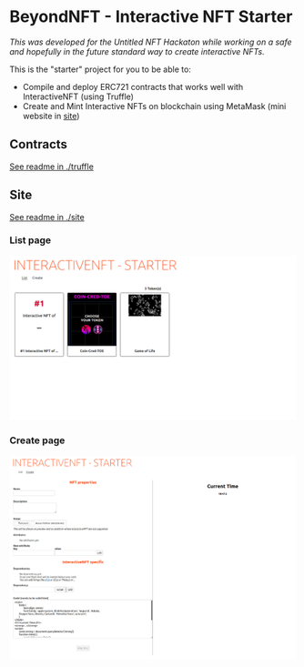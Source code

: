 # BeyondNFT - Interactive NFT Starter

*This was developed for the Untitled NFT Hackaton while working on a safe and hopefully in the future standard way to create interactive NFTs.*

This is the "starter" project for you to be able to:

- Compile and deploy ERC721 contracts that works well with InteractiveNFT (using Truffle)
- Create and Mint Interactive NFTs on blockchain using MetaMask (mini website in [site](./site))

## Contracts

[See readme in ./truffle](./truffle/README.md)

## Site

[See readme in ./site](./site/README.md)

### List page
![List page](./screenshots/list.png)

### Create page
![Create page](./screenshots/create.png)